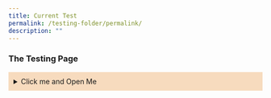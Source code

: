 ```yaml
---
title: Current Test
permalink: /testing-folder/permalink/
description: ""
---
```

<style>

.Accordian {
	background-color: #f7dbbe;
	padding:10px;
	
	}
.Accordian:hover{
	background-color: #f68b1f;
	color: white;
	
	}


</style>

<h3>The Testing Page</h3>

<details class="Accordian">
	<summary>Click me and Open Me</summary>
	<p>Hello there and have a nice day</p>

</details>
